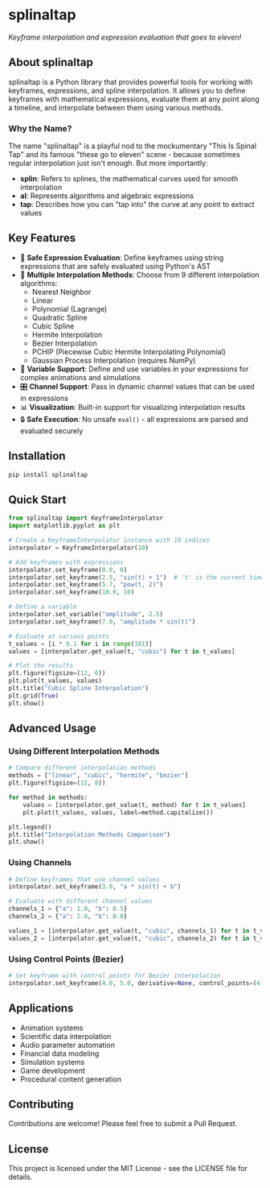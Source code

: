 # splinaltap

*Keyframe interpolation and expression evaluation that goes to eleven!*

## About splinaltap

splinaltap is a Python library that provides powerful tools for working with keyframes, expressions, and spline interpolation. It allows you to define keyframes with mathematical expressions, evaluate them at any point along a timeline, and interpolate between them using various methods.

### Why the Name?

The name "splinaltap" is a playful nod to the mockumentary "This Is Spinal Tap" and its famous "these go to eleven" scene - because sometimes regular interpolation just isn't enough. But more importantly:

- **splin**: Refers to splines, the mathematical curves used for smooth interpolation
- **al**: Represents algorithms and algebraic expressions
- **tap**: Describes how you can "tap into" the curve at any point to extract values

## Key Features

- 🔢 **Safe Expression Evaluation**: Define keyframes using string expressions that are safely evaluated using Python's AST
- 🔄 **Multiple Interpolation Methods**: Choose from 9 different interpolation algorithms:
  - Nearest Neighbor
  - Linear
  - Polynomial (Lagrange)
  - Quadratic Spline
  - Cubic Spline
  - Hermite Interpolation
  - Bezier Interpolation
  - PCHIP (Piecewise Cubic Hermite Interpolating Polynomial)
  - Gaussian Process Interpolation (requires NumPy)
- 🧮 **Variable Support**: Define and use variables in your expressions for complex animations and simulations
- 🎛️ **Channel Support**: Pass in dynamic channel values that can be used in expressions
- 📊 **Visualization**: Built-in support for visualizing interpolation results
- 🔒 **Safe Execution**: No unsafe `eval()` - all expressions are parsed and evaluated securely

## Installation

```bash
pip install splinaltap
```

## Quick Start

```python
from splinaltap import KeyframeInterpolator
import matplotlib.pyplot as plt

# Create a KeyframeInterpolator instance with 10 indices
interpolator = KeyframeInterpolator(10)

# Add keyframes with expressions
interpolator.set_keyframe(0.0, 0)
interpolator.set_keyframe(2.5, "sin(t) + 1")  # 't' is the current time
interpolator.set_keyframe(5.7, "pow(t, 2)")
interpolator.set_keyframe(10.0, 10)

# Define a variable
interpolator.set_variable("amplitude", 2.5)
interpolator.set_keyframe(7.0, "amplitude * sin(t)")

# Evaluate at various points
t_values = [i * 0.1 for i in range(101)]
values = [interpolator.get_value(t, "cubic") for t in t_values]

# Plot the results
plt.figure(figsize=(12, 6))
plt.plot(t_values, values)
plt.title("Cubic Spline Interpolation")
plt.grid(True)
plt.show()
```

## Advanced Usage

### Using Different Interpolation Methods

```python
# Compare different interpolation methods
methods = ["linear", "cubic", "hermite", "bezier"]
plt.figure(figsize=(12, 8))

for method in methods:
    values = [interpolator.get_value(t, method) for t in t_values]
    plt.plot(t_values, values, label=method.capitalize())

plt.legend()
plt.title("Interpolation Methods Comparison")
plt.show()
```

### Using Channels

```python
# Define keyframes that use channel values
interpolator.set_keyframe(3.0, "a * sin(t) + b")

# Evaluate with different channel values
channels_1 = {"a": 1.0, "b": 0.5}
channels_2 = {"a": 2.0, "b": 0.0}

values_1 = [interpolator.get_value(t, "cubic", channels_1) for t in t_values]
values_2 = [interpolator.get_value(t, "cubic", channels_2) for t in t_values]
```

### Using Control Points (Bezier)

```python
# Set keyframe with control points for Bezier interpolation
interpolator.set_keyframe(4.0, 5.0, derivative=None, control_points=(4.2, 6.0, 4.8, 7.0))
```

## Applications

- Animation systems
- Scientific data interpolation
- Audio parameter automation
- Financial data modeling
- Simulation systems
- Game development
- Procedural content generation

## Contributing

Contributions are welcome! Please feel free to submit a Pull Request.

## License

This project is licensed under the MIT License - see the LICENSE file for details.
